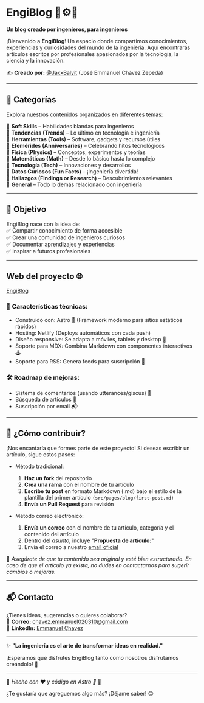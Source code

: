 # EngiBlog 📝⚙️🚀  

**Un blog creado por ingenieros, para ingenieros**  

¡Bienvenido a **EngiBlog**! Un espacio donde compartimos conocimientos, experiencias y curiosidades del mundo de la ingeniería. Aquí encontrarás artículos escritos por profesionales apasionados por la tecnología, la ciencia y la innovación.  

✍️ **Creado por:** [@JaxxBalyit](https://github.com/JaxxBalyit) (José Emmanuel Chávez Zepeda)  

---

## 📌 Categorías  

Explora nuestros contenidos organizados en diferentes temas:  

🔹 **Soft Skills** – Habilidades blandas para ingenieros  
🔹 **Tendencias (Trends)** – Lo último en tecnología e ingeniería  
🔹 **Herramientas (Tools)** – Software, gadgets y recursos útiles  
🔹 **Efemérides (Anniversaries)** – Celebrando hitos tecnológicos  
🔹 **Física (Physics)** – Conceptos, experimentos y teorías  
🔹 **Matemáticas (Math)** – Desde lo básico hasta lo complejo  
🔹 **Tecnología (Tech)** – Innovaciones y desarrollos  
🔹 **Datos Curiosos (Fun Facts)** – ¡Ingeniería divertida!  
🔹 **Hallazgos (Findings or Research)** – Descubrimientos relevantes  
🔹 **General** – Todo lo demás relacionado con ingeniería  

---

## 🚀 Objetivo  

EngiBlog nace con la idea de:  
✅ Compartir conocimiento de forma accesible  
✅ Crear una comunidad de ingenieros curiosos  
✅ Documentar aprendizajes y experiencias  
✅ Inspirar a futuros profesionales  

---

## Web del proyecto 🌐

[EngiBlog](https://engiblog.netlify.app)

### 📱 Características técnicas:
- Construido con: Astro 🚀 (Framework moderno para sitios estáticos rápidos)
- Hosting: Netlify (Deploys automáticos con cada push)
- Diseño responsive: Se adapta a móviles, tablets y desktop 📱
- Soporte para MDX: Combina Markdown con componentes interactivos 🕹️
- Soporte para RSS: Genera feeds para suscripción 🛜

### 🛠️ Roadmap de mejoras:
- Sistema de comentarios (usando utterances/giscus) 📝
- Búsqueda de artículos 🔎
- Suscripción por email 📬

---

## 📝 ¿Cómo contribuir?  

¡Nos encantaría que formes parte de este proyecto! Si deseas escribir un artículo, sigue estos pasos:  

- Método tradicional:
  1. **Haz un fork** del repositorio  
  2. **Crea una rama** con el nombre de tu artículo  
  3. **Escribe tu post** en formato Markdown (.md) bajo el estilo de la plantilla del primer artículo `(src/pages/blog/first-post.md)`
  4. **Envía un Pull Request** para revisión

- Método correo electrónico:
  1. **Envía un correo** con el nombre de tu artículo, categoría y el contenido del artículo
  2. Dentro del *asunto*, incluye "**Propuesta de artículo:**"
  3. Envía el correo a nuestro [email oficial](mailto:engiblog547@gmail.com)

📌 *Asegúrate de que tu contenido sea original y esté bien estructurado. En caso de que el artículo ya exista, no dudes en contactarnos para sugerir cambios o mejoras.*  

---

## 📬 Contacto  

¿Tienes ideas, sugerencias o quieres colaborar?  
📧 **Correo:** [chavez.emmanuel020310@gmail.com](mailto:chavez.emmanuel020310@gmail.com)  
💼 **LinkedIn:** [Emmanuel Chavez](https://www.linkedin.com/in/emmachavez547/)

---

✨ **"La ingeniería es el arte de transformar ideas en realidad."**  

¡Esperamos que disfrutes EngiBlog tanto como nosotros disfrutamos creándolo! 🚀  

---  

🔧 *Hecho con ❤️ y código en Astro 🚀* 🔧  

¿Te gustaría que agreguemos algo más? ¡Déjame saber! 😊